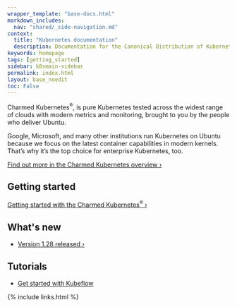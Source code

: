 ```yaml
---
wrapper_template: "base-docs.html"
markdown_includes:
  nav: "shared/_side-navigation.md"
context:
  title: "Kubernetes documentation"
  description: Documentation for the Canonical Distribution of Kubernetes.
keywords: homepage
tags: [getting_started]
sidebar: k8smain-sidebar
permalink: index.html
layout: base_noedit
toc: False
---
```


 Charmed Kubernetes<sup>&reg;</sup>, is pure Kubernetes tested across the widest range of clouds with modern metrics and monitoring, brought to you by the people who deliver Ubuntu.

Google, Microsoft, and many other institutions run Kubernetes on Ubuntu because we focus on the latest container capabilities in modern kernels. That’s why it’s the top choice for enterprise Kubernetes, too.

[Find out more in the Charmed Kubernetes overview&nbsp;&rsaquo;](../overview)

## Getting started

[Getting started with the Charmed Kubernetes<sup>&reg;</sup>&nbsp;&rsaquo;](../quickstart)

## What's new
- [Version 1.28 released&nbsp;&rsaquo;](../release-notes)

## Tutorials

- [Get started with Kubeflow](https://tutorials.ubuntu.com/tutorial/get-started-kubeflow#0)

<img src="https://assets.ubuntu.com/v1/843c77b6-juju-at-a-glace.svg" style="float:right; margin-left: 2rem; border: 0" alt="">

{% include links.html %}
